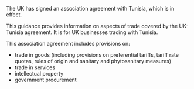 The UK has signed an association agreement with Tunisia, which is in effect.

This guidance provides information on aspects of trade covered by the UK-Tunisia agreement. It is for UK businesses trading with Tunisia.

This association agreement includes provisions on:

*   trade in goods (including provisions on preferential tariffs, tariff rate quotas, rules of origin and sanitary and phytosanitary measures)
*   trade in services
*   intellectual property
*   government procurement